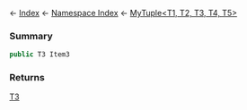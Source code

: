 ← [Index](Api-Index) ← [Namespace Index](Namespace-Index) ← [MyTuple<T1, T2, T3, T4, T5>](VRage.MyTuple`5)

### Summary

```csharp
public T3 Item3
```

### Returns

[T3]()

